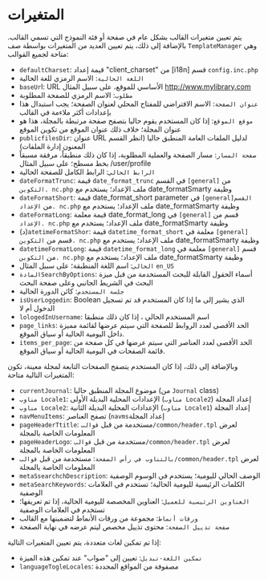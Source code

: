 # المتغيرات

يتم تعيين متغيرات القالب بشكل عام في صفحة أو فئة النموذج التي تسمي القالب. بالإضافة إلى ذلك، يتم تعيين العديد من المتغيرات بواسطة صف `TemplateManager` وهي متاحة لجميع القوالب:

- `defaultCharset`: قيمة إعداد "client_charset" من [i18n] قسم `config.inc.php`
- `اللغة الحالية`: الاسم الرمزي للغة الحالية
- `baseUr`l: URL الأساسي للموقع، على سبيل المثال http://www.mylibrary.com
- `مطلوب`: الاسم الرمزي للصفحة المطلوبة
- `عنوان الصفحة`: الاسم الافتراضي للمفتاح المحلي لعنوان الصفحة؛ يجب استبدال هذا بإعدادات أكثر ملاءمة في القالب
- `موقع الموقع`: إذا كان المستخدم يقوم حاليا بتصفح صفحة مرتبطة بالمجلة، هذا هو عنوان المجلة؛ خلاف ذلك عنوان الموقع من تكوين الموقع
- `publicfilesDir`: عنوان URL لدليل الملفات العامة المنطبق حاليا (انظر القسم المعنون إدارة الملفات)
- `صفحة المسار`: مسار الصفحة والعملية المطلوبة، إذا كان ذلك منطبقاً، مرفقة مسبقاً بخط مسطح؛ على سبيل المثال /user/profile
- `الرابط الحالي`: الرابط الكامل للصفحة الحالية
- `dateFormatTrunc`: قيمة `date_format_trunc` في القسم `[general]` من `التكوين. nc.php` ملف الإعداد؛ يستخدم مع date_formatSmarty وظيفة
- `dateFormatShort`: قيمة date_format_short parameter في `[general]القسم` من `الإعداد. nc.php` ملف الإعداد؛ يستخدم مع date_formatSmarty وظيفة
- `dateFormatLong`: قيمة معلمة date_format_long في `[general]` قسم من `الإعداد. nc.php` ملف الإعداد؛ يستخدم مع date_formatSmarty وظيفة
- (د)`atetimeFormatShor`: قيمة `datetime_format_short` معلمة في `[general]` قسم من `التكوين. nc.php` ملف الإعداد؛ يستخدم مع date_formatSmarty وظيفة
- `datetimeFormatLong`: قيمة `datetime_format_long` معلمة في `[general]` قسم من `التكوين. nc.php` ملف الإعداد؛ يستخدم مع date_formatSmarty وظيفة
- `الحالي`: اسم اللغة المنطبقة؛ على سبيل المثال `en_US`
- `المادةSearchByOptions`: أسماء الحقول القابلة للبحث المستخدمة من قبل ميزة البحث في الشريط الجانبي وعلى صفحة البحث
- `جلسة المستخدم`: كائن الدورة الحالية
- `isUserLoggedin`: Boolean الذي يشير إلى ما إذا كان المستخدم قد تم تسجيل الدخول أم لا
- `lologedInUsername`: اسم المستخدم الحالي ، إذا كان ذلك منطبقا
- `page_links`: الحد الأقصى لعدد الروابط للصفحة التي سيتم عرضها لقائمة مميزة داخل اليومية الحالية أو سياق الموقع.
- `items_per_page`: الحد الأقصى لعدد العناصر التي سيتم عرضها في كل صفحة من قائمة الصفحات في اليومية الحالية أو سياق الموقع.

وبالإضافة إلى ذلك، إذا كان المستخدم يتصفح الصفحات التابعة لمجلة معينة، تكون المتغيرات التالية متاحة:

- `currentJournal`: موضوع المجلة المنطبق حاليا (من `Journal` class)
- `مناوب Locale1`: الإعدادات المحلية البديلة الأولى (`مناوب Locale2`) إعداد المجلة
- `مناوب Locale2`: الإعدادات المحلية البديلة الثانية (`مناوب Locale1`) إعداد المجلة
- `navMenuItems`: تصفح العناصر (`navms`إعداد المجلة
- `pageHeaderTtitle`: مستخدمة من قبل `قوالب/common/header.tpl` لعرض المعلومات الخاصة بالمجلة
- `pageHeaderLogo`: مستخدمة من قبل `قوالب/common/header.tpl` لعرض المعلومات الخاصة بالمجلة
- `بالتناوب في رأس الصفحة`: مستخدمة من قبل `قوالب/common/header.tpl` لعرض المعلومات الخاصة بالمجلة
- `metaSsearchchDescription`: الوصف الحالي لليومية؛ يستخدم في الوسوم الوصفية
- `metaSearchKeywords`: الكلمات الرئيسية لليومية الحالية؛ تستخدم في العلامات الوصفية
- `العناوين الرئيسية للعميل`: العناوين المخصصة لليومية الحالية، إذا تم تعريفها؛ تستخدم في العلامات الوصفية
- `ورقات أنماط`: مجموعة من ورقات الأنماط لتضمينها مع القالب
- `صفحة تذييل الصفحة`: محتوى تذييل مخصص ليتم عرضه في نهاية الصفحة

إذا تم تمكين لغات متعددة، يتم تعيين المتغيرات التالية:

- `تمكين اللغة-تبديل`: تعيين إلى "صواب" عند تمكين هذه الميزة
- `languageTogleLocales`: مصفوفة من المواقع المحددة

